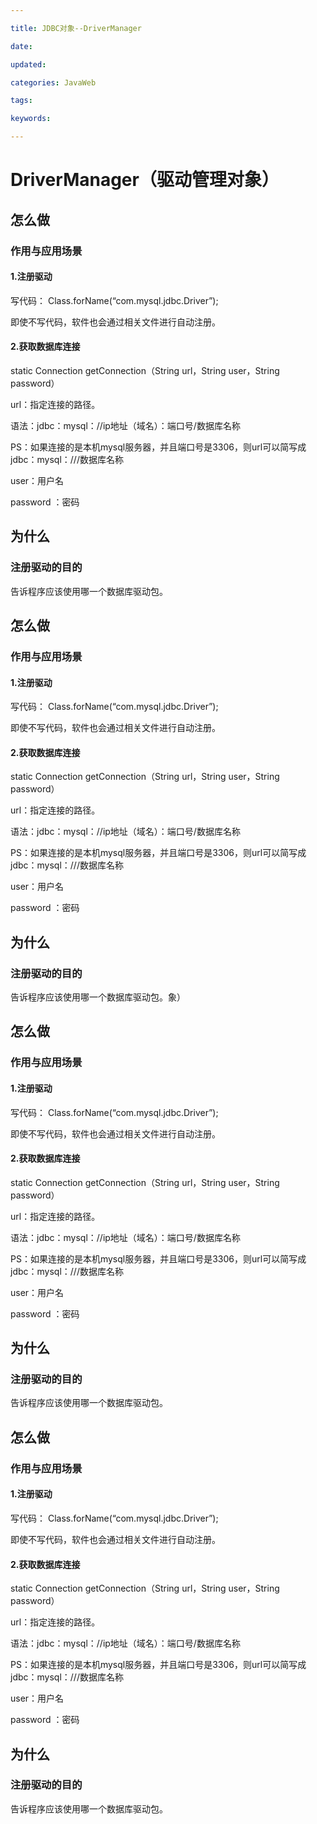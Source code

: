 ```yaml
---

title: JDBC对象--DriverManager

date: 

updated: 

categories: JavaWeb

tags: 

keywords: 

---
```

# DriverManager（驱动管理对象）

## 怎么做

### 作用与应用场景

#### 1.注册驱动        

写代码：  Class.forName(“com.mysql.jdbc.Driver”);

即使不写代码，软件也会通过相关文件进行自动注册。



#### 2.获取数据库连接

static Connection getConnection（String  url，String user，String password）

url：指定连接的路径。    

语法：jdbc：mysql：//ip地址（域名）：端口号/数据库名称

PS：如果连接的是本机mysql服务器，并且端口号是3306，则url可以简写成jdbc：mysql：///数据库名称

user：用户名

password ：密码



## 为什么

### 注册驱动的目的

 告诉程序应该使用哪一个数据库驱动包。

## 怎么做

### 作用与应用场景

#### 1.注册驱动        

写代码：  Class.forName(“com.mysql.jdbc.Driver”);

即使不写代码，软件也会通过相关文件进行自动注册。



#### 2.获取数据库连接

static Connection getConnection（String  url，String user，String password）

url：指定连接的路径。    

语法：jdbc：mysql：//ip地址（域名）：端口号/数据库名称

PS：如果连接的是本机mysql服务器，并且端口号是3306，则url可以简写成jdbc：mysql：///数据库名称

user：用户名

password ：密码



## 为什么

### 注册驱动的目的

 告诉程序应该使用哪一个数据库驱动包。象）

## 怎么做

### 作用与应用场景

#### 1.注册驱动        

写代码：  Class.forName(“com.mysql.jdbc.Driver”);

即使不写代码，软件也会通过相关文件进行自动注册。



#### 2.获取数据库连接

static Connection getConnection（String  url，String user，String password）

url：指定连接的路径。    

语法：jdbc：mysql：//ip地址（域名）：端口号/数据库名称

PS：如果连接的是本机mysql服务器，并且端口号是3306，则url可以简写成jdbc：mysql：///数据库名称

user：用户名

password ：密码



## 为什么

### 注册驱动的目的

 告诉程序应该使用哪一个数据库驱动包。

## 怎么做

### 作用与应用场景

#### 1.注册驱动        

写代码：  Class.forName(“com.mysql.jdbc.Driver”);

即使不写代码，软件也会通过相关文件进行自动注册。



#### 2.获取数据库连接

static Connection getConnection（String  url，String user，String password）

url：指定连接的路径。    

语法：jdbc：mysql：//ip地址（域名）：端口号/数据库名称

PS：如果连接的是本机mysql服务器，并且端口号是3306，则url可以简写成jdbc：mysql：///数据库名称

user：用户名

password ：密码



## 为什么

### 注册驱动的目的

 告诉程序应该使用哪一个数据库驱动包。
